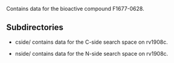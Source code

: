 Contains data for the bioactive compound F1677-0628.

## Subdirectories

- cside/ contains data for the C-side search space on rv1908c.

- nside/ contains data for the N-side search space on rv1908c.

